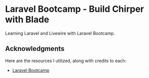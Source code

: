 # **Laravel Bootcamp - Build Chirper with Blade**

Learning Laravel and Livewire with Laravel Bootcamp.

## Acknowledgments

Here are the resources I utilized, along with credits to each:

-   [Laravel Bootcamp](https://bootcamp.laravel.com/introduction)
